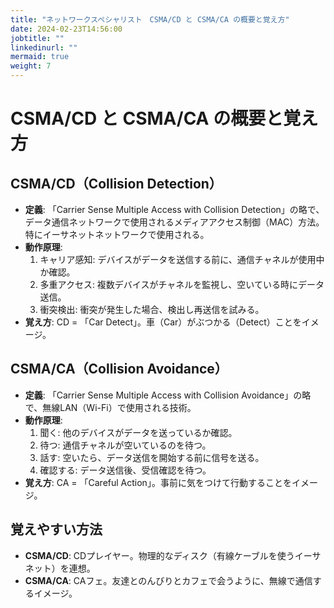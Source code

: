 ```yaml
---
title: "ネットワークスペシャリスト　CSMA/CD と CSMA/CA の概要と覚え方"
date: 2024-02-23T14:56:00
jobtitle: ""
linkedinurl: ""
mermaid: true
weight: 7
---
```


# CSMA/CD と CSMA/CA の概要と覚え方

## CSMA/CD（Collision Detection）

- **定義**: 「Carrier Sense Multiple Access with Collision Detection」の略で、データ通信ネットワークで使用されるメディアアクセス制御（MAC）方法。特にイーサネットネットワークで使用される。
- **動作原理**:
  1. キャリア感知: デバイスがデータを送信する前に、通信チャネルが使用中か確認。
  2. 多重アクセス: 複数デバイスがチャネルを監視し、空いている時にデータ送信。
  3. 衝突検出: 衝突が発生した場合、検出し再送信を試みる。
- **覚え方**: CD = 「Car Detect」。車（Car）がぶつかる（Detect）ことをイメージ。

## CSMA/CA（Collision Avoidance）

- **定義**: 「Carrier Sense Multiple Access with Collision Avoidance」の略で、無線LAN（Wi-Fi）で使用される技術。
- **動作原理**:
  1. 聞く: 他のデバイスがデータを送っているか確認。
  2. 待つ: 通信チャネルが空いているのを待つ。
  3. 話す: 空いたら、データ送信を開始する前に信号を送る。
  4. 確認する: データ送信後、受信確認を待つ。
- **覚え方**: CA = 「Careful Action」。事前に気をつけて行動することをイメージ。

## 覚えやすい方法

- **CSMA/CD**: CDプレイヤー。物理的なディスク（有線ケーブルを使うイーサネット）を連想。
- **CSMA/CA**: CAフェ。友達とのんびりとカフェで会うように、無線で通信するイメージ。


